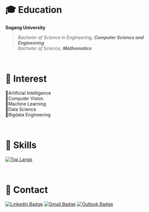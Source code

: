 # 🎓 Education
**Sogang University**
> _Bachelor of Science in Engineering, **Computer Science and Engineering**_  
> _Bachelor of Science, **Mathematics**_  

<br/>

# 🤔 Interest
🔸Artificial Intelligence  
🔸Computer Vision  
🔸Machine Learning  
🔸Data Science  
🔸Bigdata Engineering  

<br/>

# 🔨 Skills
[![Top Langs](https://github-readme-stats.vercel.app/api/top-langs/?username=sungjk1999&layout=compact)](https://github.com/anuraghazra/github-readme-stats)

<br/>

# 📨 Contact
[![Linkedin Badge](https://img.shields.io/badge/-LinkedIn-blue?style=flat-square&logo=Linkedin&logoColor=white&link=https://www.linkedin.com/in/seong-yun-byeon-8183a8113/)](https://www.linkedin.com/in/sungjk/)
[![Gmail Badge](https://img.shields.io/badge/Gmail-d14836?style=flat-square&logo=Gmail&logoColor=white&link=mailto:sungjk1999@gmail.com)](mailto:sungjk1999@gmail.com)
[![Outlook Badge](https://img.shields.io/badge/Outlook-0078D4?style=flat-square&logo=MicrosoftOutlook&logoColor=white&link=mailto:sungjk1999@outlook.com)](mailto:sungjk1999@outlook.com)
